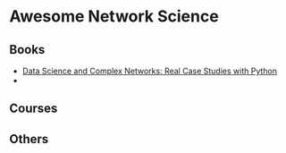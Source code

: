 # Awesome Network Science

## Books
* [Data Science and Complex Networks: Real Case Studies with Python](https://academic.oup.com/book/26566)
* []()
## Courses

## Others
